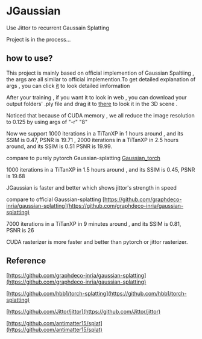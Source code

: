 # JGaussian
Use Jittor to recurrent Gaussain Splatting

Project is in the process...  

## how to use?

This project is mainly based on official implemention of Gaussian Spaltiing , the args are all similar to official implemention.To get detailed explanation of args , you can click [it](https://github.com/graphdeco-inria/gaussian-splatting) to look detailed imformation

After your training , if you want it to look in web , you can download your output folders' .ply file and drag it to [there](https://antimatter15.com/splat/) to look it in the 3D scene .

Noticed that because of CUDA memory , we all reduce the image resolution to 0.125 by using args of "-r" "8"

Now we support 1000 iterations in a TiTanXP in 1 hours around , and its SSIM is 0.47, PSNR is 19.71 , 2000 iterations in a TiTanXP in 2.5 hours around, and its SSIM is 0.51 PSNR is 19.99.

compare to purely pytorch Gaussian-splatting [Gaussian_torch](https://github.com/xiazhi1/Gaussian_torch)

1000 iterations in a TiTanXP in 1.5 hours around , and its SSIM is 0.45, PSNR is 19.68

JGaussian is faster and better which shows jittor's strength in speed

compare to official Gaussian-splatting [https://github.com/graphdeco-inria/gaussian-splatting](https://github.com/graphdeco-inria/gaussian-splatting)

7000 iterations in a TiTanXP in 9 minutes around , and its SSIM is 0.81, PSNR is 26

CUDA rasterizer is more faster and better than pytorch or jittor rasterizer.

## Reference

[https://github.com/graphdeco-inria/gaussian-splatting](https://github.com/graphdeco-inria/gaussian-splatting)

[https://github.com/hbb1/torch-splatting](https://github.com/hbb1/torch-splatting)

[https://github.com/Jittor/jittor](https://github.com/Jittor/jittor)

[https://github.com/antimatter15/splat](https://github.com/antimatter15/splat)
